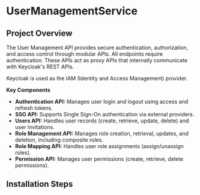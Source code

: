 # UserManagementService

## Project Overview
The User Management API provides secure authentication, authorization, and access control through modular APIs. All endpoints require authentication. These APIs act as proxy APIs that internally communicate with Keycloak's REST APIs.

Keycloak is used as the IAM (Identity and Access Management) provider.

**Key Components**

- **Authentication API:** Manages user login and logout using access and refresh tokens.
- **SSO API:** Supports Single Sign-On authentication via external providers.
- **Users API:** Handles user records (create, retrieve, update, delete) and user invitations.
- **Role Management API:** Manages role creation, retrieval, updates, and deletion, including composite roles.
- **Role Mapping API:** Handles user role assignments (assign/unassign roles).
- **Permission API:** Manages user permissions (create, retrieve, delete permissions).

## Installation Steps
